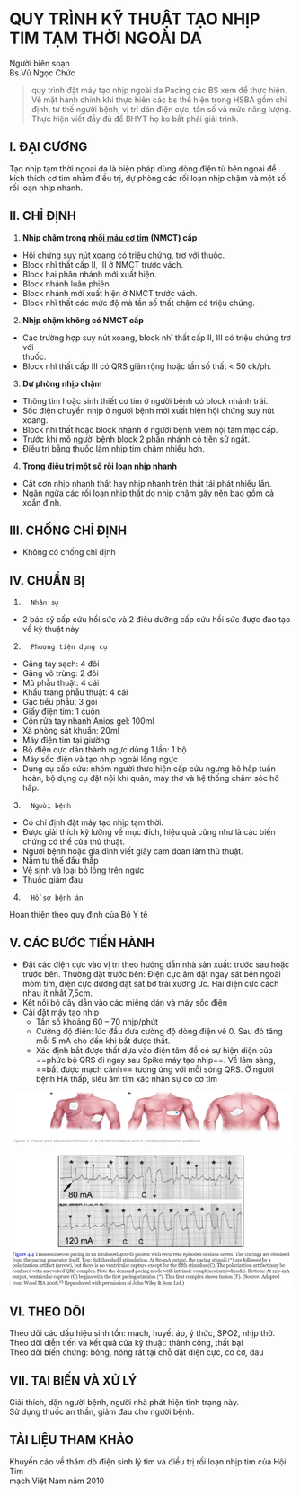 # QUY TRÌNH KỸ THUẬT TẠO NHỊP TIM TẠM THỜI NGOÀI DA  
Người biên soạn  
Bs.Vũ Ngọc Chức  
  
> quy trình đặt máy tạo nhịp ngoài da Pacing các BS xem để thực hiện. Về mặt hành chính khi thực hiên các bs thể hiện trong HSBA gồm chỉ định, tư thế người bệnh, vị trí dán điện cực, tần số và mức năng lượng. Thực hiện viết đầy đủ để BHYT họ ko bắt phải giải trình.   
## I.	ĐẠI CƯƠNG  
  
Tạo nhịp tạm thời ngoai da là biện pháp dùng dòng điện từ bên ngoài để kích thích cơ tim nhằm điều trị, dự phòng các rối loạn nhịp chậm và một số rối loạn nhịp nhanh.  
## II.	CHỈ ĐỊNH  
1. **Nhịp chậm trong [nhồi máu cơ tim](nh%E1%BB%93i%20m%C3%A1u%20c%C6%A1%20tim.md) (NMCT) cấp**  
- [Hội chứng suy nút xoang](H%E1%BB%99i%20ch%E1%BB%A9ng%20suy%20n%C3%BAt%20xoang.md) có triệu chứng, trơ với thuốc.  
- Block nhĩ thất cấp II, III ở NMCT trước vách.  
- Block hai phân nhánh mới xuất hiện.  
- Block nhánh luân phiên.  
- Block nhánh mới xuất hiện ở NMCT trước vách.  
- Block nhĩ thất các mức độ mà tần số thất chậm có triệu chứng.  
2. **Nhịp chậm không có NMCT cấp**  
- Các trường hợp suy nút xoang, block nhĩ thất cấp II, III có triệu chứng trơ với  
thuốc.  
- Block nhĩ thất cấp III có QRS giãn rộng hoặc tần số thất < 50 ck/ph.  
3. **Dự phòng nhịp chậm**  
- Thông tim hoặc sinh thiết cơ tim ở người bệnh có block nhánh trái.  
- Sốc điện chuyển nhịp ở người bệnh mới xuất hiện hội chứng suy nút xoang.  
- Block nhĩ thất hoặc block nhánh ở người bệnh viêm nội tâm mạc cấp.  
- Trước khi mổ người bệnh block 2 phân nhánh có tiền sử ngất.  
- Điều trị bằng thuốc làm nhịp tim chậm nhiều hơn.  
4. **Trong điều trị một số rối loạn nhịp nhanh**  
- Cắt cơn nhịp nhanh thất hay nhịp nhanh trên thất tái phát nhiều lần.  
- Ngăn ngừa các rối loạn nhịp thất do nhịp chậm gây nên bao gồm cả xoắn đỉnh.  
## III.	CHỐNG CHỈ ĐỊNH  
-	Không có chống chỉ định  
## IV.	CHUẨN BỊ  
1.	     Nhân sự  
-	2 bác sỹ cấp cứu hồi sức và 2 điều dưỡng cấp cứu hồi sức được đào tạo về kỹ thuật này  
2.	     Phương tiện dụng cụ  
- Găng tay sạch: 4 đôi  
- Găng vô trùng: 2 đôi  
- Mũ phẫu thuật: 4 cái  
- Khẩu trang phẫu thuật: 4 cái  
- Gạc tiểu phẫu: 3 gói  
- Giấy điện tim: 1 cuộn  
- Cồn rửa tay nhanh Anios gel: 100ml  
- Xà phòng sát khuẩn: 20ml  
- Máy điện tim tại giường  
- Bộ điện cực dán thành ngực dùng 1 lần: 1 bộ  
- Máy sốc điện và tạo nhịp ngoài lồng ngực  
- Dụng cụ cấp cứu: nhóm người thực hiện cấp cứu ngưng hô hấp tuần hoàn, bộ dụng cụ đặt nội khí quản, máy thở và hệ thống chăm sóc hô hấp.  
3.	     Người bệnh  
- Có chỉ định đặt máy tạo nhịp tạm thời.  
- Được giải thích kỹ lưỡng về mục đích, hiệu quả cũng như là các biến chứng có thể của thủ thuật.  
- Người bệnh hoặc gia đình viết giấy cam đoan làm thủ thuật.  
- Nằm tư thế đầu thấp  
- Vệ sinh và loại bỏ lông trên ngực  
- Thuốc giảm đau  
4.	     Hồ sơ bệnh án  
Hoàn thiện theo quy định của Bộ Y tế  
## V.	     CÁC BƯỚC TIẾN HÀNH  
- Đặt các điện cực vào vị trí theo hướng dẫn nhà sản xuất: trước sau hoặc trước bên. Thường đặt trước bên: Điện cực âm đặt ngay sát bên ngoài mỏm tim, điện cực dương đặt sát bờ trái xương ức. Hai điện cực cách nhau ít nhất 7,5cm.  
- Kết nối bộ dây dẫn vào các miếng dán và máy  sốc điện  
- Cài đặt máy tạo nhịp  
	- Tần số khoảng 60 – 70  nhịp/phút  
	- Cường độ điện: lúc đầu đưa cường độ dòng điện về 0. Sau đó tăng mỗi 5 mA cho đến khi bắt được thất.  
	- Xác định bắt được thất dựa vào điện tâm đồ có sự hiện diện của ==phức bộ QRS đi ngay sau Spike máy tạo nhịp==. Về lâm sàng, ==bắt được mạch cảnh== tương ứng với mỗi sóng QRS. Ở người bệnh HA thấp, siêu âm tim xác nhận sự co cơ tim  
  
![../200 FILES/201 Image/QUY TRÌNH KỸ THUẬT TẠO NHỊP TIM TẠM THỜI NGOÀI DA-20250218192950546.webp](../200%20FILES/201%20Image/QUY%20TR%C3%8CNH%20K%E1%BB%B8%20THU%E1%BA%ACT%20T%E1%BA%A0O%20NH%E1%BB%8AP%20TIM%20T%E1%BA%A0M%20TH%E1%BB%9CI%20NGO%C3%80I%20DA-20250218192950546.webp)  
  
![../200 FILES/201 Image/QUY TRÌNH KỸ THUẬT TẠO NHỊP TIM TẠM THỜI NGOÀI DA-20250218192957275.webp](../200%20FILES/201%20Image/QUY%20TR%C3%8CNH%20K%E1%BB%B8%20THU%E1%BA%ACT%20T%E1%BA%A0O%20NH%E1%BB%8AP%20TIM%20T%E1%BA%A0M%20TH%E1%BB%9CI%20NGO%C3%80I%20DA-20250218192957275.webp)  
   
## VI.	    THEO DÕI  
Theo dõi các dấu hiệu sinh tồn: mạch, huyết áp, ý thức, SPO2, nhịp thở.  
Theo dõi diễn tiến và kết quả của kỹ thuật: thành công, thất bại  
Theo dõi biến chứng: bỏng, nóng rát tại chỗ đặt điện cực, co cơ, đau  
## VII.	   TAI BIẾN VÀ XỬ LÝ  
Giải thích, dặn người bệnh, người nhà phát hiện tình trạng này.  
Sử dụng thuốc an thần, giảm đau cho người bệnh.  
## TÀI LIỆU THAM KHẢO  
Khuyến cáo về thăm dò điện sinh lý tim và điều trị rối loạn nhịp tim của Hội Tim  
mạch Việt Nam năm 2010  
  

